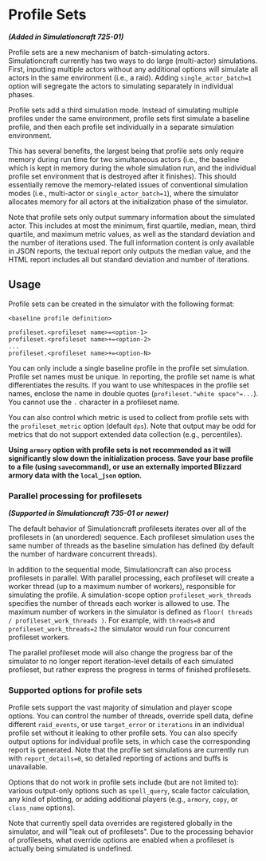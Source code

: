 # Profile Sets

**_(Added in Simulationcraft 725-01)_**

Profile sets are a new mechanism of batch-simulating actors. Simulationcraft currently has two ways to do large (multi-actor) simulations. First, inputting multiple actors without any additional options will simulate all actors in the same environment (i.e., a raid). Adding `single_actor_batch=1` option will segregate the actors to simulating separately in individual phases.

Profile sets add a third simulation mode. Instead of simulating multiple profiles under the same environment, profile sets first simulate a baseline profile, and then each profile set individually in a separate simulation environment.

This has several benefits, the largest being that profile sets only require memory during run time for two simultaneous actors (i.e., the baseline which is kept in memory during the whole simulation run, and the individual profile set environment that is destroyed after it finishes). This should essentially remove the memory-related issues of conventional simulation modes (i.e., multi-actor or `single_actor_batch=1`), where the simulator allocates memory for all actors at the initialization phase of the simulator.

Note that profile sets only output summary information about the simulated actor. This includes at most the minimum, first quartile, median, mean, third quartile, and maximum metric values, as well as the standard deviation and the number of iterations used. The full information content is only available in JSON reports, the textual report only outputs the median value, and the HTML report includes all but standard deviation and number of iterations.

## Usage

Profile sets can be created in the simulator with the following format:
```
<baseline profile definition>

profileset.<profileset name>=<option-1>
profileset.<profileset name>+=<option-2>
...
profileset.<profileset name>+=<option-N>
```

You can only include a single baseline profile in the profile set simulation. Profile set names must be unique. In reporting, the profile set name is what differentiates the results. If you want to use whitespaces in the profile set names, enclose the name in double quotes (```profileset."white space"=...```). You cannot use the `.` character in a profileset name.

You can also control which metric is used to collect from profile sets with the ```profileset_metric``` option (default `dps`). Note that output may be odd for metrics that do not support extended data collection (e.g., percentiles).

**Using `armory` option with profile sets is not recommended as it will significantly slow down the initialization process. Save your base profile to a file (using `save`command), or use an externally imported Blizzard armory data with the `local_json` option.**

### Parallel processing for profilesets 

**_(Supported in Simulationcraft 735-01 or newer)_**

The default behavior of Simulationcraft profilesets iterates over all of the profilesets in (an unordered) sequence. Each profileset simulation uses the same number of threads as the baseline simulation has defined (by default the number of hardware concurrent threads).

In addition to the sequential mode, Simulationcraft can also process profilesets in parallel. With parallel processing, each profileset will create a worker thread (up to a maximum number of workers), responsible for simulating the profile. A simulation-scope option `profileset_work_threads` specifies the number of threads each worker is allowed to use. The maximum number of workers in the simulator is defined as `floor( threads / profileset_work_threads )`. For example, with `threads=8` and `profileset_work_threads=2` the simulator would run four concurrent profileset workers.

The parallel profileset mode will also change the progress bar of the simulator to no longer report iteration-level details of each simulated profileset, but rather express the progress in terms of finished profilesets.

### Supported options for profile sets

Profile sets support the vast majority of simulation and player scope options. You can control the number of threads, override spell data, define different `raid_events`, or use `target_error` or `iterations` in an individual profile set without it leaking to other profile sets. You can also specify output options for individual profile sets, in which case the corresponding report is generated. Note that the profile set simulations are currently run with `report_details=0`, so detailed reporting of actions and buffs is unavailable.

Options that do not work in profile sets include (but are not limited to): various output-only options such as ```spell_query```, scale factor calculation, any kind of plotting, or adding additional players (e.g., ```armory```, ```copy```, or ```class_name``` options).

Note that currently spell data overrides are registered globally in the simulator, and will "leak out of profilesets". Due to the processing behavior of profilesets, what override options are enabled when a profileset is actually being simulated is undefined.
